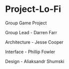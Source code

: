 Project-Lo-Fi
=============

Group Game Project

Group Lead - Darren Farr

Architecture - Jesse Cooper

Interface - Phillip Fowler

Design - Aliaksandr Shumski
